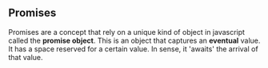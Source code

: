 ## Promises

Promises are a concept that rely on a unique kind of object in javascript called the **promise object**. This is an object that captures an **eventual** value. It has a space reserved for a certain value. In sense, it 'awaits' the arrival of that value.
